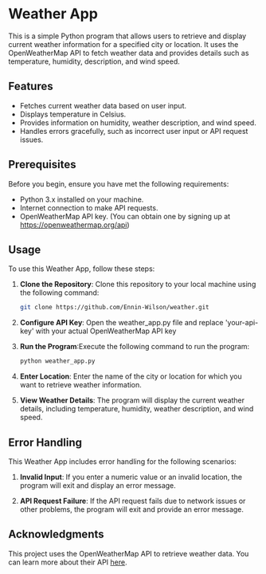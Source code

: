 # Weather App

This is a simple Python program that allows users to retrieve and display current weather information for a specified city or location. It uses the OpenWeatherMap API to fetch weather data and provides details such as temperature, humidity, description, and wind speed.

## Features

- Fetches current weather data based on user input.
- Displays temperature in Celsius.
- Provides information on humidity, weather description, and wind speed.
- Handles errors gracefully, such as incorrect user input or API request issues.

## Prerequisites

Before you begin, ensure you have met the following requirements:

- Python 3.x installed on your machine.
- Internet connection to make API requests.
- OpenWeatherMap API key. (You can obtain one by signing up at https://openweathermap.org/api)

## Usage
   To use this Weather App, follow these steps:

1. **Clone the Repository**: Clone this repository to your local machine using the following command:

   ```bash
   git clone https://github.com/Ennin-Wilson/weather.git


1. **Configure API Key**: Open the weather_app.py file and replace 'your-api-key' with your actual OpenWeatherMap API key
   
2. **Run the Program**:Execute the following command to run the program:
   ``` bash
   python weather_app.py

3. **Enter Location**: Enter the name of the city or location for which you want to retrieve weather information.

4. **View Weather Details**: The program will display the current weather details, including temperature, humidity, weather description, and wind speed.

## Error Handling
This Weather App includes error handling for the following scenarios:

1. **Invalid Input**: If you enter a numeric value or an invalid location, the program will exit and display an error message.

2. **API Request Failure**: If the API request fails due to network issues or other problems, the program will exit and provide an error message.

## Acknowledgments
This project uses the OpenWeatherMap API to retrieve weather data. You can learn more about their API [here](https://openweathermap.org/api).
